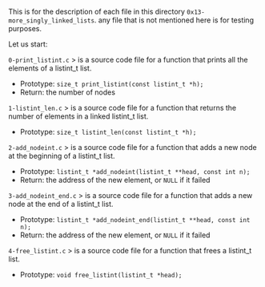 This is for the description of each file in this directory `0x13-more_singly_linked_lists`.
any file that is not mentioned here is for testing purposes.

Let us start:

`0-print_listint.c` > is a source code file for a function that prints all the elements of a listint_t list.
- Prototype: `size_t print_listint(const listint_t *h);`
- Return: the number of nodes

`1-listint_len.c` > is a source code file for a function that returns the number of elements in a linked listint_t list.
- Prototype: `size_t listint_len(const listint_t *h);`

`2-add_nodeint.c` > is a source code file for a function that adds a new node at the beginning of a listint_t list.
- Prototype: `listint_t *add_nodeint(listint_t **head, const int n);`
- Return: the address of the new element, or `NULL` if it failed

`3-add_nodeint_end.c` > is a source code file for a function that adds a new node at the end of a listint_t list.
- Prototype: `listint_t *add_nodeint_end(listint_t **head, const int n);`
- Return: the address of the new element, or `NULL` if it failed

`4-free_listint.c` > is a source code file for a function that frees a listint_t list.
- Prototype: `void free_listint(listint_t *head);`
